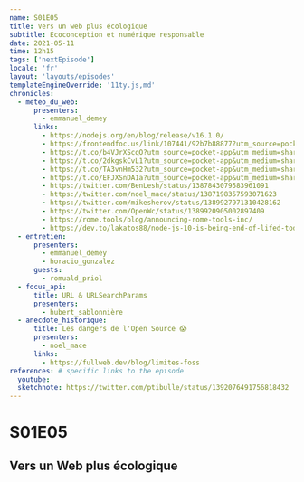 ```yaml
---
name: S01E05
title: Vers un web plus écologique
subtitle: Écoconception et numérique responsable
date: 2021-05-11
time: 12h15
tags: ['nextEpisode']
locale: 'fr'
layout: 'layouts/episodes'
templateEngineOverride: '11ty.js,md'
chronicles:
  - meteo_du_web:
      presenters:
        - emmanuel_demey
      links:
        - https://nodejs.org/en/blog/release/v16.1.0/
        - https://frontendfoc.us/link/107441/92b7b88877?utm_source=pocket-app&utm_medium=share
        - https://t.co/b4VJrXScqO?utm_source=pocket-app&utm_medium=share
        - https://t.co/2dkgskCvL1?utm_source=pocket-app&utm_medium=share
        - https://t.co/TA3vnHm532?utm_source=pocket-app&utm_medium=share
        - https://t.co/EFJXSnDA1a?utm_source=pocket-app&utm_medium=share
        - https://twitter.com/BenLesh/status/1387843079583961091
        - https://twitter.com/noel_mace/status/1387198357593071623
        - https://twitter.com/mikesherov/status/1389927971310428162
        - https://twitter.com/OpenWc/status/1389920905002897409
        - https://rome.tools/blog/announcing-rome-tools-inc/
        - https://dev.to/lakatos88/node-js-10-is-being-end-of-lifed-today-but-what-does-it-all-mean-44ih
  - entretien:
      presenters:
        - emmanuel_demey
        - horacio_gonzalez
      guests:
        - romuald_priol
  - focus_api:
      title: URL & URLSearchParams
      presenters:
        - hubert_sablonnière
  - anecdote_historique:
      title: Les dangers de l'Open Source 😱
      presenters:
        - noel_mace
      links:
        - https://fullweb.dev/blog/limites-foss
references: # specific links to the episode
  youtube:
  sketchnote: https://twitter.com/ptibulle/status/1392076491756818432
---
```


# S01E05

## Vers un Web plus écologique
